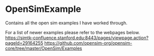 # OpenSimExample

Contains all the open sim examples I have worked through.


For a list of newer examples please refer to the webpages below.
https://simtk-confluence.stanford.edu:8443/pages/viewpage.action?pageId=29164255
https://github.com/opensim-org/opensim-core/tree/master/OpenSim/Examples
